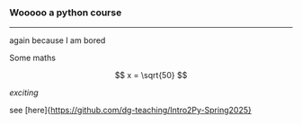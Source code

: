 ### Wooooo a python course

---

again because I am bored

Some maths

$$
x = \sqrt{50}
$$

_exciting_

see [here]{https://github.com/dg-teaching/Intro2Py-Spring2025}
